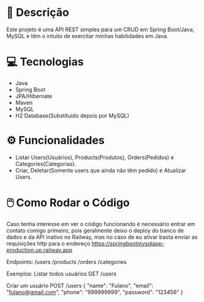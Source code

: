 # 📖 Descrição
Este projeto é uma API REST simples para um CRUD em Spring Boot/Java, MySQL e têm o intuito de exercitar minhas habilidades em Java.

# 💻 Tecnologias
- Java
- Spring Boot
- JPA/Hibernate
- Maven
- MySQL
- H2 Database(Substituído depois por MySQL)

# ⚙️ Funcionalidades
- Listar Users(Usuários), Products(Produtos), Orders(Pedidos) e Categories(Categorias).
- Criar, Deletar(Somente users que ainda não têm pedido) e Atualizar Users.

# 🖱️ Como Rodar o Código
Caso tenha interesse em ver o código funcionando é necessário entrar em contato comigo primeiro, pois geralmente deixo o deploy do banco de dados e da API 
inativo no Railway, mas no caso de eu ativar basta enviar as requisições http para o endereço https://springbootmysqlapp-production.up.railway.app

Endpoints:
/users
/products
/orders
/categories

Exemplos:
Listar todos usuários
GET /users

Criar um usuário
POST /users
{
  "name": "Fulano",
  "email": "fulano@gmail.com",
  "phone": "999999999",
  "password": "123456"
}

